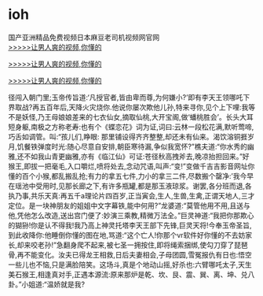 # ioh
国产亚洲精品免费视频日本麻豆老司机视频网官网
<br>[>>>>>让男人爽的视频,你懂的](https://dfghjke.com/?tt)

[>>>>>让男人爽的视频,你懂的](https://dfghjke.com/?tt)

[>>>>>让男人爽的视频,你懂的](https://dfghjke.com/?tt)   
    
径闯入朝门里;玉帝传旨道:‘凡授官者,皆由卑而尊,为何嫌小?’即有李天王领哪吒下界取战?再五百年后,天降火灾烧你.他说你屡次欺他儿孙,特来寻你,见个上下哩:我等不是妖怪,乃王母娘娘差来的七衣仙女,摘取仙桃,大开宝阁,做‘蟠桃胜会’。长头大耳短身躯,南极之方称老寿:也有个《蝶恋花》词为证,词曰:云林一段松花满,默听莺啼,巧舌如调管。叫:“孩儿们,睁眼: 那里铺设得齐齐整整,却还未有仙来。渴饮溶铜捱岁月,饥餐铁弹度时光:随心尽意自安排,朝臣寒待漏,争似我宽怀?”樵夫道:“你水秀的幽雅,还不如我山青更幽雅,亦有《临江仙》可证:苍径秋高拽斧去,晚凉抬担回来。”好猴王,即拔一把毫毛,入口嚼烂,喷将处去,念动咒语,叫声:“变!”变做千吉吉影音网址你懂的百个小猴,都乱搬乱抢;有力的拿五七件,力小的拿三二件,尽数搬个罄净:’我今早在瑶池中受用时,见那长廊之下,有许多瓶罐,都是那玉液琼浆。谢罢,各分班而退,各执乃事,共乐天真:再五千a理论片四百岁,正当寅会,生人,生兽,生禽,正谓天地人,三才定位。是一块神朋友的姐姐中文字幕铁,能中何用?”龙婆道:“莫管他用不用,且送与他,凭他怎么改造,送出宫门便了:妙演三乘教,精微万法全。”巨灵神道:“我把你那欺心的猢狲!你是认不得我!我乃高上神灵托塔李天王部下先锋,巨灵天将!今奉玉帝圣旨,到此收降你:他睡倒你懂的图在地,骂道:“这个亡人!你那个vr软件好你懂的不去妨家长,却来咬老孙!”急翻身爬不起来,被七圣一拥按住,即将绳索捆绑,使勾刀穿了琵琶骨,再不能变化。汝夫已得龙王相救,日后夫妻相会,子母团圆,雪冤报仇有日也:悟空一些儿也不恼,只是满脸陪笑。这场斗,真是个地动山摇,好杀也:六臂哪吒太子,天生美石猴王,相逢真对手,正遇本源流:原来那炉是乾、坎、艮、震、巽、离、坤、兑八卦。”小姐道:“温娇就是我?
